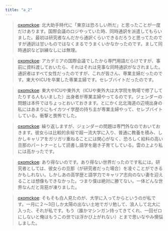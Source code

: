 ```yaml
---
title: "a_2"
---
```


> [oxomckoe](https://twitter.com/oxomckoe/status/1400455798413688832): 北大助手時代に「東京は恐ろしい所だ」と思ったことが一度だけあります。国際会議のロジやっていた時、同時通訳を派遣してもらいました。最初は研究者なんだから通訳くらいできるだろうと思ってたのですが通訳は甘いものではなくまるでうまくいかなかったのです。まして同時通訳など訓練なしには無理。

> [oxomckoe](https://twitter.com/oxomckoe/status/1400456508664545297): アカデミアの国際会議でしたから専門用語だらけですが、事前に資料渡しておいたら、それはそれは見事な同時通訳がなされました。通訳者はすべて女性だったのですが、これが皆さん、専業主婦だったのです。東大やICUを卒業した専業主婦です。セレブバイトだったのです。

> [oxomckoe](https://twitter.com/oxomckoe/status/1400457783451869206): 東大やICUや東外大（ICUや東外大は大学院を駒場で修了してたりする人もいました）出身者が専業主婦やってるのです。ジェンダーの問題は本件ではちょっとおいておきます。とにかく北北海道の辺境出身の私にはあまりにもイカツイ学歴の持ち主が専業主婦やって、セレブバイトしている。衝撃と畏怖でした。

> [oxomckoe](https://twitter.com/oxomckoe/status/1400459080502628365): 繰り返しますが、ジェンダーの問題は専門外なのでおいておきます。彼女らは比較的余裕で超一流大学に入り、普通に教養を積み、しかしキャリアをガリガリ重ねることには関心がなく、恐ろしく給料の高い旦那のパートナーとして読書し語学を磨き子育てしている。雲の上より私には高かったです。

> [oxomckoe](https://twitter.com/oxomckoe/status/1400461174861230090): あり得ないのです。あり得ない世界だったのです私には。研究者としては、彼女らの旦那（が研究者だった場合）を凌ぐことができるかもしれない。しかしあの高学歴と語学力でキャリア志向のない妻を迎えることは想像もできなかった。つまり僕は絶対に勝てない。一体どんな世界なんだと背筋が凍りました。

> [oxomckoe](https://twitter.com/oxomckoe/status/1400465258469224456): そもそも白人見たのが、大学に入ってからというのが私です。一月に２〜3日しか太陽の出ない土地でガリ勉して、浪人して北大に入った、それが私です。もう（誰かマシンガン持ってきてくれ、一回ゼロにしないと俺はもうこの世では浮かび上がれない）とまで思いなやみ懊悩しました。